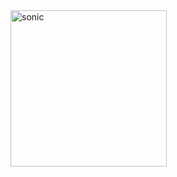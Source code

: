 
<img src="https://user-images.githubusercontent.com/23107192/195611305-e83582c1-2351-4a36-80cc-eaeca3c92bb9.png" alt="sonic" width="250"/>


<!--
![Sonic thumbs up](https://user-images.githubusercontent.com/23107192/195611305-e83582c1-2351-4a36-80cc-eaeca3c92bb9.png)
**YmirKhang/YmirKhang** is a ✨ _special_ ✨ repository because its `README.md` (this file) appears on your GitHub profile.

Here are some ideas to get you started:

- 🔭 I’m currently working on ...
- 🌱 I’m currently learning ...
- 👯 I’m looking to collaborate on ...
- 🤔 I’m looking for help with ...
- 💬 Ask me about ...
- 📫 How to reach me: ...
- 😄 Pronouns: ...
- ⚡ Fun fact: ...
-->
